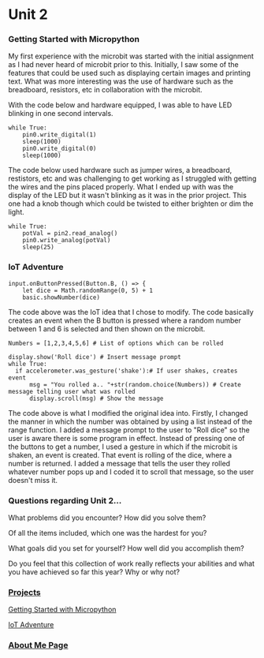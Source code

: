 # Unit 2


### Getting Started with Micropython
My first experience with the microbit was started with the initial assignment as I had never heard of microbit prior to this. 
Initially, I saw some of the features that could be used such as displaying certain images and printing text. What was more interesting was the use of hardware such as the breadboard, resistors, etc in collaboration with the microbit. 

With the code below and hardware equipped, I was able to have LED blinking in one second intervals. 
```
while True:
    pin0.write_digital(1)
    sleep(1000)
    pin0.write_digital(0)
    sleep(1000)
```

The code below used hardware such as jumper wires, a breadboard, restistors, etc and was challenging to get working as I struggled with getting the wires and the pins placed properly. What I ended up with was the display of the LED but it wasn't blinking as it was in the prior project. This one had a knob though which could be twisted to either brighten or dim the light. 
```
while True:
    potVal = pin2.read_analog()
    pin0.write_analog(potVal)
    sleep(25)
 ```

### IoT Adventure

```
input.onButtonPressed(Button.B, () => {
    let dice = Math.randomRange(0, 5) + 1
    basic.showNumber(dice)

```
The code above was the IoT idea that I chose to modify. The code basically creates an event when the B button is pressed where a random number between 1 and 6 is selected and then shown on the microbit. 

```
Numbers = [1,2,3,4,5,6] # List of options which can be rolled

display.show('Roll dice') # Insert message prompt
while True:
  if accelerometer.was_gesture('shake'):# If user shakes, creates event
      msg = "You rolled a.. "+str(random.choice(Numbers)) # Create message telling user what was rolled
      display.scroll(msg) # Show the message  
```

The code above is what I modified the original idea into. Firstly, I changed the manner in which the number was obtained by using a list instead of the range function. I added a message prompt to the user to "Roll dice" so the user is aware there is some program in effect. Instead of pressing one of the buttons to get a number, I used a gesture in which if the microbit is shaken, an event is created. That event is rolling of the dice, where a number is returned. I added a message that tells the user they rolled whatever number pops up and I coded it to scroll that message, so the user doesn't miss it. 

### Questions regarding Unit 2...

What problems did you encounter? How did you solve them?

Of all the items included, which one was the hardest for you?

What goals did you set for yourself? How well did you accomplish them?

Do you feel that this collection of work really reflects your abilities and what you have achieved so far this year? Why or why not?


### [Projects](https://github.com/bkebede/Unit-2)
[Getting Started with Micropython](https://github.com/bkebede/Unit-2/blob/master/Micropython.py)

[IoT Adventure](https://github.com/bkebede/Unit-2/blob/master/Dice%20Modify.py)


### [About Me Page](https://bkebede.github.io/)

